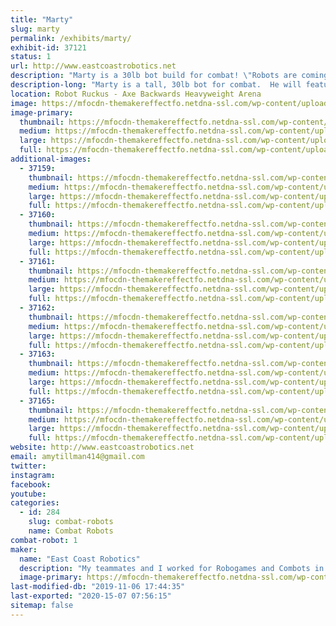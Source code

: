 ```yaml
---
title: "Marty"
slug: marty
permalink: /exhibits/marty/
exhibit-id: 37121
status: 1
url: http://www.eastcoastrobotics.net
description: "Marty is a 30lb bot build for combat! \"Robots are coming to take our jobs!\" Marty used to be a humble cart collector at the local grocery store but now bigger and smarter robots have come to take his job and he wants revenge for the little guy!"
description-long: "Marty is a tall, 30lb bot for combat.  He will feature a lifter and exceptional mobility for his size.  Inspired by the post-apocalyptic shopping cart collectors from Target and Grocery stores.  His height an big eyes will surely be a crowd-pleaser :) We are very excited to bring this bot out into the world for the first time!"
location: Robot Ruckus - Axe Backwards Heavyweight Arena
image: https://mfocdn-themakereffectfo.netdna-ssl.com/wp-content/uploads/2019/08/marty-Headshot-1-1024x543.jpg
image-primary:
  thumbnail: https://mfocdn-themakereffectfo.netdna-ssl.com/wp-content/uploads/2019/08/marty-Headshot-1-150x150.jpg
  medium: https://mfocdn-themakereffectfo.netdna-ssl.com/wp-content/uploads/2019/08/marty-Headshot-1-300x159.jpg
  large: https://mfocdn-themakereffectfo.netdna-ssl.com/wp-content/uploads/2019/08/marty-Headshot-1-1024x543.jpg
  full: https://mfocdn-themakereffectfo.netdna-ssl.com/wp-content/uploads/2019/08/marty-Headshot-1.jpg
additional-images:
  - 37159:
    thumbnail: https://mfocdn-themakereffectfo.netdna-ssl.com/wp-content/uploads/2019/08/IMG_20180609_142056_390-150x150.jpg
    medium: https://mfocdn-themakereffectfo.netdna-ssl.com/wp-content/uploads/2019/08/IMG_20180609_142056_390-300x225.jpg
    large: https://mfocdn-themakereffectfo.netdna-ssl.com/wp-content/uploads/2019/08/IMG_20180609_142056_390-1024x768.jpg
    full: https://mfocdn-themakereffectfo.netdna-ssl.com/wp-content/uploads/2019/08/IMG_20180609_142056_390.jpg
  - 37160:
    thumbnail: https://mfocdn-themakereffectfo.netdna-ssl.com/wp-content/uploads/2019/08/IMG_7839-1-150x150.jpg
    medium: https://mfocdn-themakereffectfo.netdna-ssl.com/wp-content/uploads/2019/08/IMG_7839-1-300x225.jpg
    large: https://mfocdn-themakereffectfo.netdna-ssl.com/wp-content/uploads/2019/08/IMG_7839-1.jpg
    full: https://mfocdn-themakereffectfo.netdna-ssl.com/wp-content/uploads/2019/08/IMG_7839-1.jpg
  - 37161:
    thumbnail: https://mfocdn-themakereffectfo.netdna-ssl.com/wp-content/uploads/2019/08/IMG_20180425_213530_979-150x150.jpg
    medium: https://mfocdn-themakereffectfo.netdna-ssl.com/wp-content/uploads/2019/08/IMG_20180425_213530_979-277x300.jpg
    large: https://mfocdn-themakereffectfo.netdna-ssl.com/wp-content/uploads/2019/08/IMG_20180425_213530_979.jpg
    full: https://mfocdn-themakereffectfo.netdna-ssl.com/wp-content/uploads/2019/08/IMG_20180425_213530_979.jpg
  - 37162:
    thumbnail: https://mfocdn-themakereffectfo.netdna-ssl.com/wp-content/uploads/2019/08/5D2E251D-2847-4067-B31F-DAAFF4C08469-1-150x150.jpg
    medium: https://mfocdn-themakereffectfo.netdna-ssl.com/wp-content/uploads/2019/08/5D2E251D-2847-4067-B31F-DAAFF4C08469-1-259x300.jpg
    large: https://mfocdn-themakereffectfo.netdna-ssl.com/wp-content/uploads/2019/08/5D2E251D-2847-4067-B31F-DAAFF4C08469-1.jpg
    full: https://mfocdn-themakereffectfo.netdna-ssl.com/wp-content/uploads/2019/08/5D2E251D-2847-4067-B31F-DAAFF4C08469-1.jpg
  - 37163:
    thumbnail: https://mfocdn-themakereffectfo.netdna-ssl.com/wp-content/uploads/2019/08/IMG_5466-150x150.png
    medium: https://mfocdn-themakereffectfo.netdna-ssl.com/wp-content/uploads/2019/08/IMG_5466-168x300.png
    large: https://mfocdn-themakereffectfo.netdna-ssl.com/wp-content/uploads/2019/08/IMG_5466.png
    full: https://mfocdn-themakereffectfo.netdna-ssl.com/wp-content/uploads/2019/08/IMG_5466.png
  - 37165:
    thumbnail: https://mfocdn-themakereffectfo.netdna-ssl.com/wp-content/uploads/2019/08/20DECC1A-F821-426A-A342-E3F8E72228BE-150x150.jpg
    medium: https://mfocdn-themakereffectfo.netdna-ssl.com/wp-content/uploads/2019/08/20DECC1A-F821-426A-A342-E3F8E72228BE-300x300.jpg
    large: https://mfocdn-themakereffectfo.netdna-ssl.com/wp-content/uploads/2019/08/20DECC1A-F821-426A-A342-E3F8E72228BE.jpg
    full: https://mfocdn-themakereffectfo.netdna-ssl.com/wp-content/uploads/2019/08/20DECC1A-F821-426A-A342-E3F8E72228BE.jpg
website: http://www.eastcoastrobotics.net
email: amytillman414@gmail.com
twitter: 
instagram: 
facebook: 
youtube: 
categories:
  - id: 284
    slug: combat-robots
    name: Combat Robots
combat-robot: 1
maker:
  name: "East Coast Robotics"
  description: "My teammates and I worked for Robogames and Combots in the Bay Area for 14 years (pitrunner, arena builders, arena wranglers, safety crew and head judge) we work the Winter Challenge in Brazil and competed in Battlebots with a 60lb bot 2000-2004 and I am currently one of the fabricators, pit crew as well as transport drone driver for Tombstone in Battlebots.  Our team, East Coast Robotics, led by two of our lead designers/fabricators: Michael Thombs and Steve Rys, even introduced airborne combat to the arena in 2013 on Discovery's \"Killer Robots\" with a quadcopter style flame-shooting bot!  We are educators and always looking for opportunities to bring something new and creative (and fun) to the sport mainly to expose the youngsters to just how exciting engineering is when it collides with creativity :)"
  image-primary: https://mfocdn-themakereffectfo.netdna-ssl.com/wp-content/uploads/2019/08/mauler5150-300x300.jpg
last-modified-db: "2019-11-06 17:44:35"
last-exported: "2020-15-07 07:56:15"
sitemap: false
---
```

